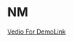 # NM
[Vedio For DemoLink](https://drive.google.com/file/d/14XipfvchIbM7dBjyYBmmLRnlcn1xchUv/view?usp=drivesdk)
